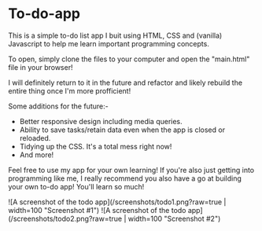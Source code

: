 # To-do-app
This is a simple to-do list app I buit using HTML, CSS and (vanilla) Javascript to help me learn important programming concepts.

To open, simply clone the files to your computer and open the "main.html" file in your browser!

I will definitely return to it in the future and refactor and likely rebuild the entire thing once I'm more profficient!

Some additions for the future:-

- Better responsive design including media queries.
- Ability to save tasks/retain data even when the app is closed or reloaded.
- Tidying up the CSS. It's a total mess right now!
- And more!

Feel free to use my app for your own learning! If you're also just getting into programming like me, I really recommend you also have a go at building your own to-do app! You'll learn so much!

![A screenshot of the todo app](/screenshots/todo1.png?raw=true | width=100 "Screenshot #1")
![A screenshot of the todo app](/screenshots/todo2.png?raw=true | width=100 "Screenshot #2")
